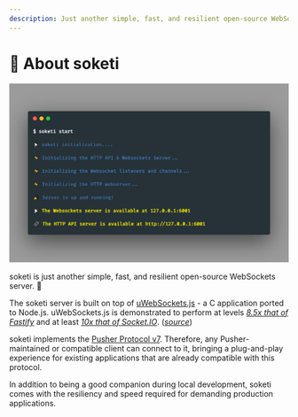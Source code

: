 ```yaml
---
description: Just another simple, fast, and resilient open-source WebSockets server. 📣
---
```


# 📡 About soketi

![](<.gitbook/assets/carbon (22).png>)

soketi is just another simple, fast, and resilient open-source WebSockets server. 📣

The soketi server is built on top of [uWebSockets.js](https://github.com/uNetworking/uWebSockets.js) - a C application ported to Node.js. uWebSockets.js is demonstrated to perform at levels [_8.5x that of Fastify_](https://alexhultman.medium.com/serving-100k-requests-second-from-a-fanless-raspberry-pi-4-over-ethernet-fdd2c2e05a1e) and at least [_10x that of Socket.IO_](https://medium.com/swlh/100k-secure-websockets-with-raspberry-pi-4-1ba5d2127a23). (_[_source_](https://github.com/uNetworking/uWebSockets.js)_)

soketi implements the [Pusher Protocol v7](https://pusher.com/docs/channels/library\_auth\_reference/pusher-websockets-protocol#version-7-2017-11). Therefore, any Pusher-maintained or compatible client can connect to it, bringing a plug-and-play experience for existing applications that are already compatible with this protocol.

In addition to being a good companion during local development, soketi comes with the resiliency and speed required for demanding production applications.
